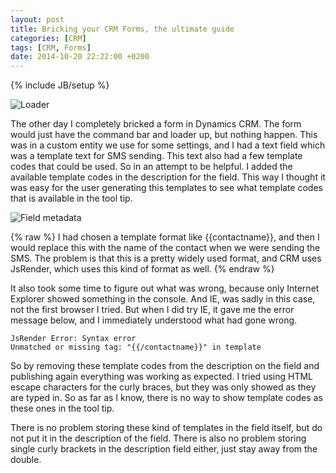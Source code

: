 ```yaml
---
layout: post
title: Bricking your CRM Forms, the ultimate guide
categories: [CRM]
tags: [CRM, Forms]
date: 2014-10-20 22:22:00 +0200
---
```

{% include JB/setup %}

<img src="{{ site.url }}/assets/images/bricked_crm_forms/loader.png" class="img-responsive img-right" alt="Loader" title="Bricked white windows, never ending loader" />

The other day I completely bricked a form in Dynamics CRM. The form would just have the command bar and loader up, but nothing happen. This was in a custom entity we use for some settings, and I had a text field which was a template text for SMS sending. This text also had a few template codes that could be used. So in an attempt to be helpful. I added the available template codes in the description for the field. This way I thought it was easy for the user generating this templates to see what template codes that is available in the tool tip.

<img src="{{ site.url }}/assets/images/bricked_crm_forms/field_metadata.png" class="img-responsive img-right" alt="Field metadata" title="Description on field, do not put double curly brackets here" />

{% raw %}
I had chosen a template format like {{contactname}}, and then I would replace this with the name of the contact when we were sending the SMS. The problem is that this is a pretty widely used format, and CRM uses JsRender, which uses this kind of format as well.
{% endraw %}

It also took some time to figure out what was wrong, because only Internet Explorer showed something in the console. And IE, was sadly in this case, not the first browser I tried. But when I did try IE, it gave me the error message below, and I immediately understood what had gone wrong.

```
JsRender Error: Syntax error
Unmatched or missing tag: "{{/contactname}}" in template
```

So by removing these template codes from the description on the field and publishing again everything was working as expected. I tried using HTML escape characters for the curly braces, but they was only showed as they are typed in. So as far as I know, there is no way to show template codes as these ones in the tool tip.

There is no problem storing these kind of templates in the field itself, but do not put it in the description of the field. There is also no problem storing single curly brackets in the description field either, just stay away from the double.